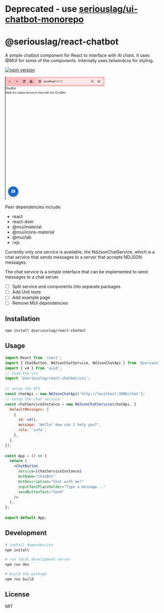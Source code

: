 # Deprecated - use [seriouslag/ui-chatbot-monorepo](https://github.com/seriouslag/ui-chatbot-monorepo)

# @seriouslag/react-chatbot

A simple chatbot component for React to interface with AI chats.
It uses @MUI for some of the components.
Internally uses tailwindcss for styling.

[![npm version](https://badge.fury.io/js/%40seriouslag%2Freact-chatbot.svg)](https://badge.fury.io/js/%40seriouslag%2Freact-chatbot)

![Demo](https://github.com/seriouslag/react-chatbot/blob/main/images/demo.gif?raw=true)

Peer dependencies include:

- react
- react-dom
- @mui/material
- @mui/icons-material
- @mui/lab
- rxjs

Currently only one service is available, the NdJsonChatService, which is a chat service that sends messages to a server that accepts NDJSON messages.

The chat service is a simple interface that can be implemented to send messages to a chat server.

- [ ] Split service and components into separate packages
- [ ] Add Unit tests
- [ ] Add example page
- [ ] Remove MUI dependencies

## Installation

```bash
npm install @seriouslag/react-chatbot
```

## Usage

```jsx
import React from 'react';
import { ChatButton, NdJsonChatService, NdJsonChatApi } from '@seriouslag/react-chatbot';
import { v4 } from 'uuid';
// load the css
import '@seriouslag/react-chatbot/css';

// setup the API
const chatApi = new NdJsonChatApi('http://localhost:3000/chat');
// setup the chat service
const chatServiceInstance = new NdJsonChatService(chatApi, {
  defaultMessages: [
    {
      id: v4(),
      message: 'Hello! How can I help you?',
      role: 'info',
    },
  ],
});

const App = () => {
  return (
    <ChatButton
      service={chatServiceInstance}
      botName="ChatBot"
      botDescription="Chat with me!"
      inputTextPlaceholder="Type a message..."
      sendButtonText="Send"
    />
  );
};

export default App;
```

## Development

```bash
# install dependencies
npm install
```

```bash
# run local development server
npm run dev
```

```bash
# build the package
npm run build
```

## License

MIT
